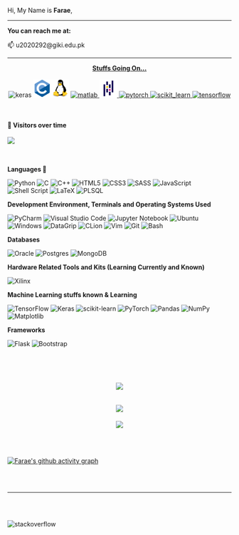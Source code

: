 Hi, My Name is <strong>Farae</strong>,

<!--I use this playform to collaborate with people working on the same project as me as well as showcase the projects I have made independently.-->

<hr>

<strong> You can reach me at: </strong> 
<p> 📫 u2020292@giki.edu.pk </p>

<hr>


<p align="center">
  <b> <u> Stuffs Going On... </u> </b>
  <br/>
  <br/>
<img src="https://img.shields.io/badge/Keras-%23D00000.svg?style=for-the-badge&logo=Keras&logoColor=white" alt="keras">
   <img src="https://raw.githubusercontent.com/devicons/devicon/master/icons/c/c-original.svg" alt="c" width="40" height="40"/><img src="https://raw.githubusercontent.com/devicons/devicon/master/icons/linux/linux-original.svg" alt="linux" width="40" height="40"/> </a> <a href="https://www.mathworks.com/" target="_blank" rel="noreferrer"> <img src="https://upload.wikimedia.org/wikipedia/commons/2/21/Matlab_Logo.png" alt="matlab" width="40" height="40"/> </a> <a href="https://pandas.pydata.org/" target="_blank" rel="noreferrer"> <img src="https://raw.githubusercontent.com/devicons/devicon/2ae2a900d2f041da66e950e4d48052658d850630/icons/pandas/pandas-original.svg" alt="pandas" width="40" height="40"/> </a> <a href="https://pytorch.org/" target="_blank" rel="noreferrer"> <img src="https://www.vectorlogo.zone/logos/pytorch/pytorch-icon.svg" alt="pytorch" width="40" height="40"/> </a> <a href="https://scikit-learn.org/" target="_blank" rel="noreferrer"> <img src="https://upload.wikimedia.org/wikipedia/commons/0/05/Scikit_learn_logo_small.svg" alt="scikit_learn" width="40" height="40"/> </a> <a href="https://seaborn.pydata.org/" target="_blank" rel="noreferrer"> <img src="https://www.vectorlogo.zone/logos/tensorflow/tensorflow-icon.svg" alt="tensorflow" width="40" height="40"/> </a> 
</p>

<br/>

#### 🌟 Visitors over time
![](https://komarev.com/ghpvc/?username=mfarae&label=PROFILE+VIEWS&style=plastic)

<br/>

<b> Languages 🥸 </b>

![Python](https://img.shields.io/badge/python-3670A0?style=for-the-badge&logo=python&logoColor=ffdd54)
![C](https://img.shields.io/badge/c-%2300599C.svg?style=for-the-badge&logo=c&logoColor=white)
![C++](https://img.shields.io/badge/C%2B%2B-00599C?style=for-the-badge&logo=c%2B%2B&logoColor=white)
![HTML5](https://img.shields.io/badge/html5-%23E34F26.svg?style=for-the-badge&logo=html5&logoColor=white)
![CSS3](https://img.shields.io/badge/css3-%231572B6.svg?style=for-the-badge&logo=css3&logoColor=white)
![SASS](https://img.shields.io/badge/Sass-CC6699?style=for-the-badge&logo=sass&logoColor=white)
![JavaScript](https://img.shields.io/badge/javascript-%23323330.svg?style=for-the-badge&logo=javascript&logoColor=%23F7DF1E)
![Shell Script](https://img.shields.io/badge/shell_script-%23121011.svg?style=for-the-badge&logo=gnu-bash&logoColor=white)
![LaTeX](https://img.shields.io/badge/latex-%23008080.svg?style=for-the-badge&logo=latex&logoColor=white)
![PLSQL](https://camo.githubusercontent.com/396044d9a31325230d473c5e6c62f29e06106a5cdd75e83bfa4c6a4427c98d47/68747470733a2f2f696d672e736869656c64732e696f2f62616467652f504c53514c2d4638303030303f7374796c653d666f722d7468652d6261646765266c6f676f3d6f7261636c65266c6f676f436f6c6f723d626c61636b)
<br/>

<b> Development Environment, Terminals and Operating Systems Used </b>

![PyCharm](https://img.shields.io/badge/pycharm-143?style=for-the-badge&logo=pycharm&logoColor=black&color=black&labelColor=green)
![Visual Studio Code](https://img.shields.io/badge/Visual%20Studio%20Code-0078d7.svg?style=for-the-badge&logo=visual-studio-code&logoColor=white)
![Jupyter Notebook](https://img.shields.io/badge/jupyter-%23FA0F00.svg?style=for-the-badge&logo=jupyter&logoColor=white)
![Ubuntu](https://img.shields.io/badge/Ubuntu-E95420?style=for-the-badge&logo=ubuntu&logoColor=white)
![Windows](https://img.shields.io/badge/Windows-0078D6?style=for-the-badge&logo=windows&logoColor=white)
![DataGrip](https://img.shields.io/badge/DataGrip-000000.svg?style=for-the-badge&logo=DataGrip&logoColor=white)
![CLion](https://img.shields.io/badge/CLion-black?style=for-the-badge&logo=clion&logoColor=white)
![Vim](https://img.shields.io/badge/VIM-%2311AB00.svg?style=for-the-badge&logo=vim&logoColor=white)
![Git](https://img.shields.io/badge/git-%23F05033.svg?style=for-the-badge&logo=git&logoColor=white)
![Bash](https://img.shields.io/badge/GNU%20Bash-4EAA25?style=for-the-badge&logo=GNU%20Bash&logoColor=white)
<br/>

<b> Databases </b>

![Oracle](https://img.shields.io/badge/Oracle-F80000?style=for-the-badge&logo=oracle&logoColor=white)
![Postgres](https://img.shields.io/badge/postgres-%23316192.svg?style=for-the-badge&logo=postgresql&logoColor=white)
![MongoDB](https://img.shields.io/badge/MongoDB-%234ea94b.svg?style=for-the-badge&logo=mongodb&logoColor=white)
<br/>

<b> Hardware Related Tools and Kits (Learning Currently and Known) </b>

![Xilinx](https://img.shields.io/badge/Xilinx-E01F27.svg?style=for-the-badge&logo=Xilinx&logoColor=white)
<br/>


<b> Machine Learning stuffs known & Learning </b>

![TensorFlow](https://img.shields.io/badge/TensorFlow-%23FF6F00.svg?style=for-the-badge&logo=TensorFlow&logoColor=white)
![Keras](https://img.shields.io/badge/Keras-%23D00000.svg?style=for-the-badge&logo=Keras&logoColor=white)
![scikit-learn](https://img.shields.io/badge/scikit--learn-%23F7931E.svg?style=for-the-badge&logo=scikit-learn&logoColor=white)
![PyTorch](https://img.shields.io/badge/PyTorch-%23EE4C2C.svg?style=for-the-badge&logo=PyTorch&logoColor=white)
![Pandas](https://img.shields.io/badge/pandas-%23150458.svg?style=for-the-badge&logo=pandas&logoColor=white)
![NumPy](https://img.shields.io/badge/numpy-%23013243.svg?style=for-the-badge&logo=numpy&logoColor=white)
![Matplotlib](https://img.shields.io/badge/Matplotlib-%23#ffffff.svg?style=for-the-badge&logo=Matplotlib&logoColor=white)
<br/>

<b> Frameworks </b>

![Flask](https://img.shields.io/badge/Flask-000000?style=for-the-badge&logo=flask&logoColor=white)
![Bootstrap](https://img.shields.io/badge/Bootstrap-563D7C?style=for-the-badge&logo=bootstrap&logoColor=white)

<br/>

<p align="center">
<br></br>
<img src="https://img.shields.io/badge/github-%23121011.svg?style=for-the-badge&logo=github&logoColor=white">
<br></br>
</p>

<p align="center">
  <a href="https://github.com/anuraghazra/convoychat">
  <img  src="https://github-readme-stats.vercel.app/api/top-langs/?username=mfarae&langs_count=10)](https://github.com/anuraghazra/github-readme-stats&theme=radical" />
</a>
  <br></br>
<a href="https://github.com/anuraghazra/github-readme-stats">
  <img src="https://github-readme-stats.vercel.app/api?username=mfarae&show_icons=true&theme=radical" />
</a>
</p>
<br></br>

[![Farae's github activity graph](https://activity-graph.herokuapp.com/graph?username=mfarae&theme=xcode)](https://github.com/ashutosh00710/github-readme-activity-graph)

<br></br>


<hr>

<br></br>

<!--<a href="https://stackoverflow.com/users/18259104/ritvik-prasad">-->
<img src="https://img.shields.io/badge/Stack_Overflow-FE7A16?style=for-the-badge&logo=stack-overflow&logoColor=white" alt="stackoverflow"> </a>
